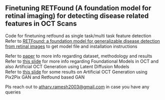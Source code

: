 ## Finetuning RETFound (A foundation model for retinal imaging) for detecting disease related features in OCT Scans

Code for finetuning retfound as single task/multi task feature detection <br/>
Refer to [RETFound: a foundation model for generalizable disease detection from retinal images](https://www.nature.com/articles/s41586-023-06555-x) to get model file and installation instructions <br/>

Refer to [paper](https://www.mdpi.com/2306-5354/11/12/1186#:~:text=As%20RETFound%20is%20a%20foundational,representations%20for%20automated%20disease%20detection.) to more info regarding dataset, methodology and results <br/>
Refer to [this slide](Retfound.pdf) for more info regarding Foundational Models in OCT and also Artificial OCT Generation using Latent Diffusion Models <br/>
Refer to [this slide](Synthesis.pdf) for some results on Artificial OCT Generation using Pix2Pix GAN and Retfound based GAN <br/>

Pls reach out to [atharv.ramesh2003@gmail.com](mailto:atharv.ramesh2003@gmail.com) in case you have any queries


